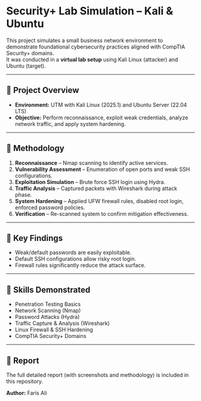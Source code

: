# Security+ Lab Simulation – Kali & Ubuntu

This project simulates a small business network environment to demonstrate foundational cybersecurity practices aligned with CompTIA Security+ domains.  
It was conducted in a **virtual lab setup** using Kali Linux (attacker) and Ubuntu (target).

---

## 🔹 Project Overview
- **Environment:** UTM with Kali Linux (2025.1) and Ubuntu Server (22.04 LTS)  
- **Objective:** Perform reconnaissance, exploit weak credentials, analyze network traffic, and apply system hardening.  

---

## 🔹 Methodology
1. **Reconnaissance** – Nmap scanning to identify active services.  
2. **Vulnerability Assessment** – Enumeration of open ports and weak SSH configurations.  
3. **Exploitation Simulation** – Brute force SSH login using Hydra.  
4. **Traffic Analysis** – Captured packets with Wireshark during attack phase.  
5. **System Hardening** – Applied UFW firewall rules, disabled root login, enforced password policies.  
6. **Verification** – Re-scanned system to confirm mitigation effectiveness.  

---

## 🔹 Key Findings
- Weak/default passwords are easily exploitable.  
- Default SSH configurations allow risky root login.  
- Firewall rules significantly reduce the attack surface.  

---

## 🔹 Skills Demonstrated
- Penetration Testing Basics  
- Network Scanning (Nmap)  
- Password Attacks (Hydra)  
- Traffic Capture & Analysis (Wireshark)  
- Linux Firewall & SSH Hardening  
- CompTIA Security+ Domains  

---

## 📄 Report
The full detailed report (with screenshots and methodology) is included in this repository.  

**Author:** Faris Ali  
